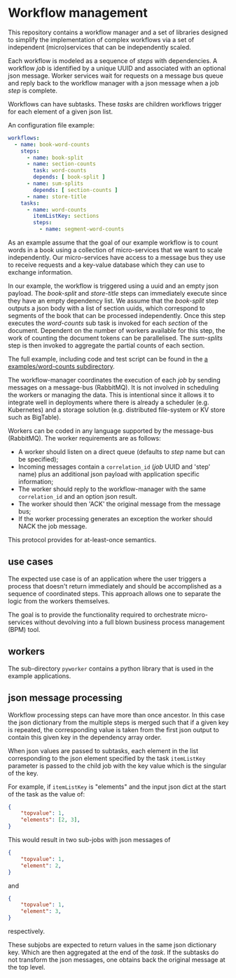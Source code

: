 # Workflow management

This repository contains a workflow manager and a set of libraries designed
to simplify the implementation of complex workflows via a set of independent
(micro)services that can be independently scaled.

Each workflow is modeled as a sequence of _steps_ with dependencies. A workflow
_job_ is identified by a unique UUID and associated with an optional json
message. Worker services wait for requests on a message bus queue and reply
back to the workflow manager with a json message when a job _step_ is complete.

Workflows can have subtasks. These _tasks_ are children workflows trigger
for each element of a given json list.

An configuration file example:

```yaml
workflows:
  - name: book-word-counts
    steps:
      - name: book-split
      - name: section-counts
        task: word-counts
        depends: [ book-split ]
      - name: sum-splits
        depends: [ section-counts ]
      - name: store-title
    tasks:
      - name: word-counts
        itemListKey: sections
        steps:
          - name: segment-word-counts

```

As an example assume that the goal of our example workflow is to count words in
a book using a collection of micro-services that we want to scale independently.
Our micro-services have access to a message bus they use to receive requests
and a key-value database which they can use to exchange information.

In our example, the workflow is triggered using a uuid and an empty json
payload. The _book-split_ and _store-title_ steps can immediately execute
since they have an empty dependency list. We assume that the _book-split_
step outputs a json body with a list of section uuids, which correspond
to segments of the book that can be processed independently. Once this step
executes the _word-counts_ sub task is invoked for each _section_ of the
document. Dependent on the number of workers available for this step, the
work of counting the document tokens can be parallelised. The _sum-splits_ step
is then invoked to aggregate the partial counts of each section.

The full example, including code and test script can be found in the
[a examples/word-counts subdirectory](examples/word-counts).

The workflow-manager coordinates the execution of each _job_ by sending
messages on a message-bus (RabbitMQ). It is not involved in scheduling the
workers or managing the data. This is intentional since it allows it to
integrate well in deployments where there is already a scheduler
(e.g. Kubernetes) and a storage solution (e.g. distributed file-system or
KV store such as BigTable).

Workers can be coded in any language supported by the message-bus (RabbitMQ).
The worker requirements are as follows:

* A worker should listen on a direct queue (defaults to _step_ name but can be specified);
* Incoming messages contain a ```correlation_id``` (_job_ UUID and 'step' name)
plus an additional json payload with application specific information;
* The worker should reply to the workflow-manager with the same
```correlation_id``` and an option json result.
* The worker should then 'ACK' the original message from the message bus;
* If the worker processing generates an exception the worker should NACK the job message.

This protocol provides for at-least-once semantics.

## use cases

The expected use case is of an application where the user triggers a process
that doesn't return immediately and should be accomplished as a sequence of
coordinated steps. This approach allows one to separate the logic from the
workers themselves.

The goal is to provide the functionality required to orchestrate micro-services without devolving into a full blown business process management (BPM) tool.

## workers

The sub-directory ```pyworker``` contains a python library that is used in
the example applications.

## json message processing

Workflow processing steps can have more than once ancestor. In this case the
json dictionary from the multiple steps is merged such that if a given key is
repeated, the corresponding value is taken from the first json output to
contain this given key in the dependency array order.

When json values are passed to subtasks, each element in the list corresponding
to the json element specified by the task ```itemListKey``` parameter is
passed to the child job with the key value which is the singular of the key.

For example, if ```itemListKey``` is "elements" and the input json dict at the
start of the task as the value of:

```json
{
    "topvalue": 1,
    "elements": [2, 3],
}
```

This would result in two sub-jobs with json messages of

```json
{
    "topvalue": 1,
    "element": 2,
}
```

and

```json
{
    "topvalue": 1,
    "element": 3,
}
```

respectively.

These subjobs are expected to return values in the same json dictionary key.
Which are then aggregated at the end of the _task_. If the subtasks do not
transform the json messages, one obtains back the original message at the top
level.
